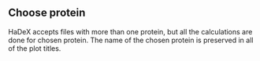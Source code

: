 ## Choose protein

HaDeX accepts files with more than one protein, but all the calculations are done for chosen protein. 
The name of the chosen protein is preserved in all of the plot titles.